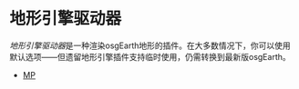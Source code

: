 # 地形引擎驱动器
*地形引擎驱动器*是一种渲染osgEarth地形的插件。在大多数情况下，你可以使用默认选项——但遗留地形引擎插件支持临时使用，仍需转换到最新版osgEarth。
* [MP](./TerrainEngineDrivers/MP.md)
